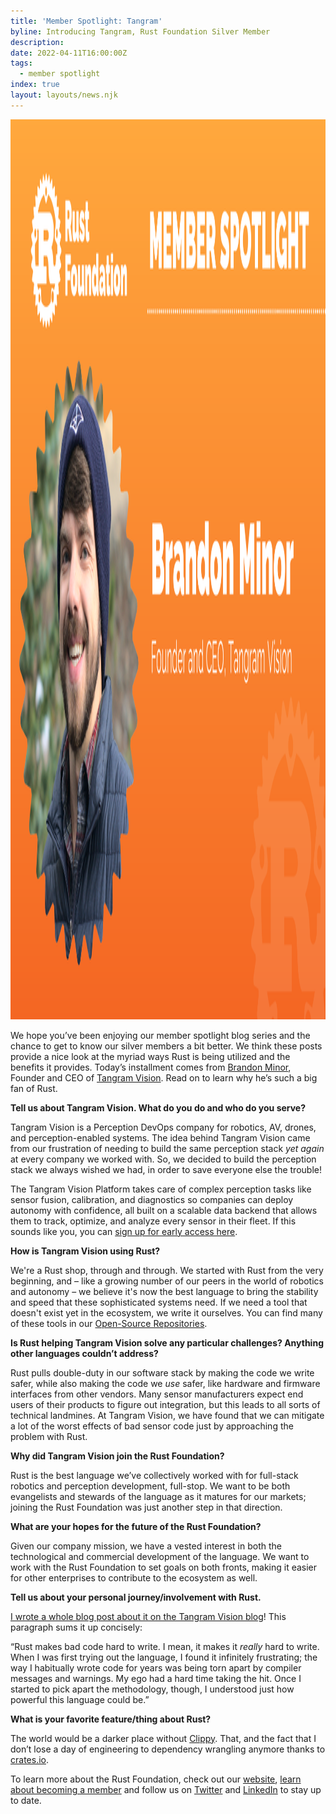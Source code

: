 ```yaml
---
title: 'Member Spotlight: Tangram'
byline: Introducing Tangram, Rust Foundation Silver Member
description:
date: 2022-04-11T16:00:00Z
tags:
  - member spotlight
index: true
layout: layouts/news.njk
---
```


<img alt="Alexandru Radovici" width="2560" height="1440" src="/img/news/2022-04-11-member-spotlight-tangram/member-spotlight-brandon-minor.png" />

We hope you’ve been enjoying our member spotlight blog series and the chance to get to know our silver members a bit better. We think these posts provide a nice look at the myriad ways Rust is being utilized and the benefits it provides. Today’s installment comes from <u>Brandon Minor</u>, Founder and CEO of <u>Tangram Vision</u>. Read on to learn why he’s such a big fan of Rust.

**Tell us about Tangram Vision. What do you do and who do you serve?**

Tangram Vision is a Perception DevOps company for robotics, AV, drones, and perception-enabled systems. The idea behind Tangram Vision came from our frustration of needing to build the same perception stack&nbsp;*yet again* at every company we worked with. So, we decided to build the perception stack we always wished we had, in order to save everyone else the trouble\!

The Tangram Vision Platform takes care of complex perception tasks like sensor fusion, calibration, and diagnostics so companies can deploy autonomy with confidence, all built on a scalable data backend that allows them to track, optimize, and analyze every sensor in their fleet. If this sounds like you, you can <u>sign up for early access here</u>.

**How is Tangram Vision using Rust?**

We're a Rust shop, through and through. We started with Rust from the very beginning, and – like a growing number of our peers in the world of robotics and autonomy – we believe it's now the best language to bring the stability and speed that these sophisticated systems need. If we need a tool that doesn't exist yet in the ecosystem, we write it ourselves. You can find many of these tools in our&nbsp;<u>Open-Source Repositories</u>.

**Is Rust helping Tangram Vision solve any particular challenges? Anything other languages couldn’t address?**

Rust pulls double-duty in our software stack by making the code we write safer, while also making the code we *use* safer, like hardware and firmware interfaces from other vendors. Many sensor manufacturers expect end users of their products to figure out integration, but this leads to all sorts of technical landmines. At Tangram Vision, we have found that we can mitigate a lot of the worst effects of bad sensor code just by approaching the problem with Rust.

**Why did Tangram Vision join the Rust Foundation?**

Rust is the best language we’ve collectively worked with for full-stack robotics and perception development, full-stop. We want to be both evangelists and stewards of the language as it matures for our markets; joining the Rust Foundation was just another step in that direction.

**What are your hopes for the future of the Rust Foundation?**

Given our company mission, we have a vested interest in both the technological and commercial development of the language. We want to work with the Rust Foundation to set goals on both fronts, making it easier for other enterprises to contribute to the ecosystem as well.

**Tell us about your personal journey/involvement with Rust.**

<u>I wrote a whole blog post about it on the Tangram Vision blog</u>\! This paragraph sums it up concisely:

“Rust makes bad code hard to write. I mean, it makes it&nbsp;*really* hard to write. When I was first trying out the language, I found it infinitely frustrating; the way I habitually wrote code for years was being torn apart by compiler messages and warnings. My ego had a hard time taking the hit. Once I started to pick apart the methodology, though, I understood just how powerful this language could be.”

**What is your favorite feature/thing about Rust?**

The world would be a darker place without <u>Clippy</u>. That, and the fact that I don’t lose a day of engineering to dependency wrangling anymore thanks to <u>crates.io</u>.

To learn more about the Rust Foundation, check out our [website](https://foundation.rust-lang.org/), [learn about becoming a member](https://foundation.rust-lang.org/info/become-a-member/) and follow us on [Twitter](https://twitter.com/rust_foundation) and [LinkedIn](https://www.linkedin.com/company/rust-foundation/) to stay up to date.
